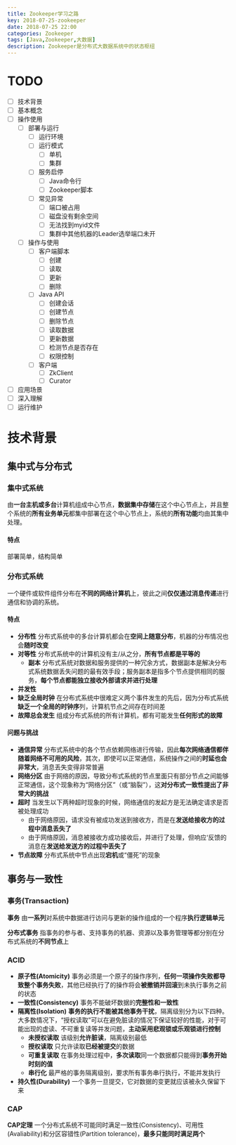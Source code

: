 ```yaml
---
title: Zookeeper学习之路
key: 2018-07-25-zookeeper
date: 2018-07-25 22:00
categories: Zookeeper
tags: [Java,Zookeeper,大数据]
description: Zookeeper是分布式大数据系统中的状态枢纽
---
```

# TODO
- [ ] 技术背景
- [ ] 基本概念
- [ ] 操作使用
    - [ ] 部署与运行
        - [ ] 运行环境
        - [ ] 运行模式
            - [ ] 单机
            - [ ] 集群
        - [ ] 服务启停
            - [ ] Java命令行
            - [ ] Zookeeper脚本
        - [ ] 常见异常
            - [ ] 端口被占用
            - [ ] 磁盘没有剩余空间
            - [ ] 无法找到myid文件
            - [ ] 集群中其他机器的Leader选举端口未开
    - [ ] 操作与使用
        - [ ] 客户端脚本
            - [ ] 创建
            - [ ] 读取
            - [ ] 更新
            - [ ] 删除
        - [ ] Java API
            - [ ] 创建会话
            - [ ] 创建节点
            - [ ] 删除节点
            - [ ] 读取数据
            - [ ] 更新数据
            - [ ] 检测节点是否存在
            - [ ] 权限控制
        - [ ] 客户端
            - [ ] ZkClient
            - [ ] Curator
- [ ] 应用场景
- [ ] 深入理解
- [ ] 运行维护

# 技术背景
## 集中式与分布式
### 集中式系统
由**一台主机或多台**计算机组成中心节点，**数据集中存储**在这个中心节点上，并且整个系统的**所有业务单元**都集中部署在这个中心节点上，系统的**所有功能**均由其集中处理。
#### 特点
部署简单，结构简单
### 分布式系统
一个硬件或软件组件分布在**不同的网络计算机**上，彼此之间**仅仅通过消息传递**进行通信和协调的系统。
#### 特点
- **分布性** 分布式系统中的多台计算机都会在**空间上随意分布**，机器的分布情况也会**随时改变**
- **对等性** 分布式系统中的计算机没有主/从之分，**所有节点都是平等的**
    - **副本** 分布式系统对数据和服务提供的一种冗余方式，数据副本是解决分布式系统数据丢失问题的最有效手段；服务副本是指多个节点提供相同的服务，**每个节点都能独立接收外部请求并进行处理**
- **并发性**
- **缺乏全局时钟** 在分布式系统中很难定义两个事件发生的先后，因为分布式系统**缺乏一个全局的时钟序**列，计算机节点之间存在时间差
- **故障总会发生** 组成分布式系统的所有计算机，都有可能发生**任何形式的故障**
#### 问题与挑战
- **通信异常** 分布式系统中的各个节点依赖网络进行传输，因此**每次网络通信都伴随着网络不可用的风险**，其次，即使可以正常通信，系统操作之间的**时延也会非常大**，消息丢失变得非常普遍
- **网络分区** 由于网络的原因，导致分布式系统的节点里面只有部分节点之间能够正常通信，这个现象称为“网络分区”（或“脑裂”），这**对分布式一致性提出了非常大的挑战**
- **超时** 当发生以下两种超时现象的时候，网络通信的发起方是无法确定请求是否被处理成功
    - 由于网络原因，请求没有被成功发送到接收方，而是在**发送给接收方的过程中消息丢失了**
    - 由于网络原因，消息被接收方成功接收后，并进行了处理，但响应‘反馈的消息在**发送给发送方的过程中丢失了**
- **节点故障** 分布式系统中节点出现**宕机**或“僵死”的现象
## 事务与一致性
### 事务(Transaction)
**事务**
由**一系列**对系统中数据进行访问与更新的操作组成的一个程序**执行逻辑单元**

**分布式事务**
指事务的参与者、支持事务的机器、资源以及事务管理等都分别在分布式系统的**不同节点**上
### ACID
- **原子性(Atomicity)** 事务必须是一个原子的操作序列，**任何一项操作失败都导致整个事务失败**，其他已经执行了的操作将会**被撤销并回滚**到未执行事务之前的状态
- **一致性(Consistency)** 事务不能破坏数据的**完整性和一致性**
- **隔离性(Isolation)** **事务的执行不能被其他事务干扰**，隔离级别分为以下四种。大多数情况下，“授权读取”可以在避免脏读的情况下保证较好的性能，对于可能出现的虚读、不可重复读等并发问题，**主动采用悲观锁或乐观锁进行控制**
    - **未授权读取** 该级别**允许脏读**，隔离级别最低
    - **授权读取** 只允许读取**已经被提交**的数据
    - **可重复读取** 在事务处理过程中，**多次读取**同一个数据都只能得到**事务开始时刻的值**
    - **串行化** 最严格的事务隔离级别，要求所有事务串行执行，不能并发执行
- **持久性(Durability)** 一个事务一旦提交，它对数据的变更就应该被永久保留下来
### CAP
**CAP定理**
一个分布式系统不可能同时满足一致性(Consistency)、可用性(Avaliability)和分区容错性(Partition tolerance)，**最多只能同时满足两个**
